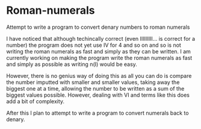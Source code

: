 # Roman-numerals
Attempt to write a program to convert denary numbers to roman numerals

I have noticed that although techincally correct (even IIIIIIIII... is correct for a number) the program does not yet use IV for 4 and so on and so is not writing the roman numerals as fast and simply as they can be written. I am currently working on making the program write the roman numerals as fast and simply as possible as writing n(I) would be easy.

However, there is no genius way of doing this as all you can do is compare the number imputted with smaller and smaller values, taking away the biggest one at a time, allowing the number to be written as a sum of the biggest values possible. However, dealing with VI and terms like this does add a bit of complexity.

After this I plan to attempt to write a program to convert numerals back to denary. 

